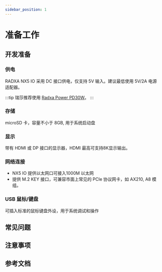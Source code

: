 ```yaml
---
sidebar_position: 1
---
```


# 准备工作

## 开发准备

### 供电

RADXA NX5 IO 采用 DC 接口供电，仅支持 5V 输入。建议最低使用 5V/2A 电源适配器。

:::tip
瑞莎推荐使用 [Radxa Power PD30W](../accessories/pd-30w.md)。
:::

### 存储

microSD 卡，容量不小于 8GB, 用于系统启动盘

### 显示

带有 HDMI 或 DP 接口的显示器，HDMI 最高可支持8K显示输出。

### 网络连接

- NX5 IO 提供以太网口可接入1000M 以太网
- 提供 M.2 KEY 接口，可兼容市面上常见的 PCIe 协议网卡，如 AX210, A8 模组。

### USB 鼠标/键盘

可插入标准的鼠标键盘外设，用于系统调试和操作

## 常见问题

## 注意事项

## 参考文档
